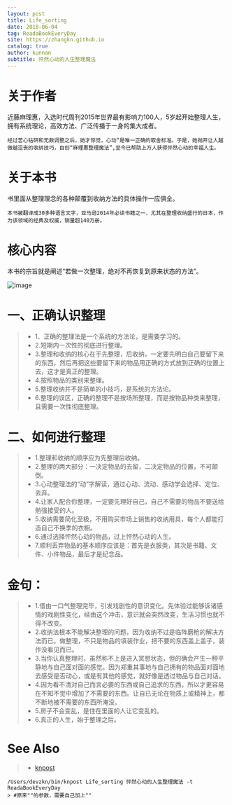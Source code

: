 ```yaml
---
layout: post
title: Life_sorting
date: 2018-06-04
tag: ReadaBookEveryDay
site: https://zhangkn.github.io
catalog: true
author: kunnan
subtitle: 怦然心动的人生整理魔法
---
```



# 关于作者

近藤麻理惠，入选时代周刊2015年世界最有影响力100人，5岁起开始整理人生，拥有系统理论，高效方法、广泛传播于一身的集大成者。
```
经过苦心钻研和无数调整之后，她才惊觉，心动“是唯一正确的取舍标准。于是，她抛开让人越做越沮丧的收纳技巧，自创“麻理惠整理魔法”,至今已帮助上万人获得怦然心动的幸福人生。
```
# 关于本书
书里面从整理理念的各种颠覆到收纳方法的具体操作一应俱全。
```
本书被翻译成30多种语言文字，亚马逊2014年必读书籍之一，尤其在整理收纳盛行的日本，作为该领域的经典及权威，销量超140万册。 
```
# 核心内容
本书的宗旨就是阐述“若做一次整理，绝对不再恢复到原来状态的方法”。

![image](https://wx3.sinaimg.cn/large/af39b376gy1frz0td3p25j20m80gj10u.jpg)


# 一、正确认识整理
>* 1、正确的整理法是一个系统的方法论，是需要学习的。
>* 2.短期内一次性的彻底进行整理。
>* 3.整理和收纳的核心在于先整理，后收纳，一定要先明白自己要留下来的东西，然后再把这些要留下来的物品用正确的方式放到正确的位置上去，这才是真正的整理。
>* 4.按照物品的类别来整理。
>* 5.整理收纳并不是简单的小技巧，是系统的方法论。
>* 6.整理的误区，正确的整理不是按场所整理，而是按物品种类来整理，且需要一次性彻底整理。
# 二、如何进行整理
>* 1.整理和收纳的顺序应为先整理后收纳。
>* 2.整理的两大部分：一决定物品的去留，二决定物品的位置，不可颠倒。
>* 3.心动整理法的“动”字解读，通过心动、流动、感动学会选择、定位、丢弃。
>* 4.让家人配合你整理，一定要先理好自己，自己不需要的物品不要送给勉强接受的人。
>* 5.收纳需要简化至极，不用购买市场上销售的收纳用具，每个人都能打造自己不换季的衣橱。
>* 6.通过选择怦然心动的物品，过上怦然心动的人生。
>* 7.顺利丢弃物品的基本顺序应该是：首先是衣服类，其次是书籍、文件、小件物品，最后才是纪念品。
# 金句：
>* 1.借由一口气整理完毕，引发戏剧性的意识变化。先体验过能够诉诸感情的戏剧性变化，经由这个冲击，意识就会突然改变，生活习惯也就不得不改变。
>* 2.收纳法根本不能解决整理的问题，因为收纳不过是临阵磨枪的解决方法而已。做整理，不只是物品的填装作业，把不要的东西盖上盖子，装作没看见而已。
>* 3.当你认真整理时，虽然称不上是进入冥想状态，但的确会产生一种平静地与自己面对面的感觉。因为郑重其事地与自己拥有的物品面对面地去感受是否动心，或是有其他的感觉，就好像是透过物品与自己对话。
>* 4.因为看不清对自己而言必要的东西或自己追求的东西，所以才更容易在不知不觉中增加了不需要的东西。让自已无论在物质上或精神上，都不断地被不需要的东西所淹没。
>* 5.房子不会变乱，是住在里面的人让它变乱的。
>* 6.真正的人生，始于整理之后。


# See Also 

>* [knpost](https://github.com/zhangkn/KNBin/blob/master/knpost) 
>
```
/Users/devzkn/bin/knpost Life_sorting 怦然心动的人生整理魔法 -t ReadaBookEveryDay
> #原来""的参数，需要自己加上""
```

